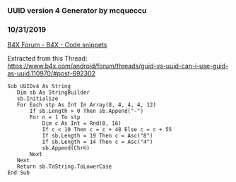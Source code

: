 ###  UUID version 4 Generator by mcqueccu
### 10/31/2019
[B4X Forum - B4X - Code snippets](https://www.b4x.com/android/forum/threads/110975/)

Extracted from this Thread:  
<https://www.b4x.com/android/forum/threads/guid-vs-uuid-can-i-use-guid-as-uuid.110970/#post-692302>  
  

```B4X
Sub UUIDv4 As String  
   Dim sb As StringBuilder  
   sb.Initialize  
   For Each stp As Int In Array(8, 4, 4, 4, 12)  
       If sb.Length > 0 Then sb.Append("-")  
       For n = 1 To stp  
           Dim c As Int = Rnd(0, 16)  
           If c < 10 Then c = c + 48 Else c = c + 55  
           If sb.Length = 19 Then c = Asc("8")  
           If sb.Length = 14 Then c = Asc("4")  
           sb.Append(Chr©)  
       Next  
   Next  
   Return sb.ToString.ToLowerCase  
End Sub
```